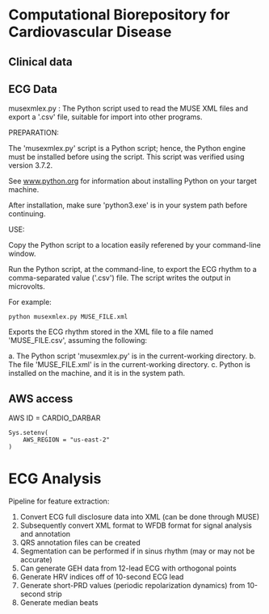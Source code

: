 # Computational Biorepository for Cardiovascular Disease

## Clinical data

## ECG Data

musexmlex.py : The Python script used to read the MUSE XML files and export a '.csv' file, suitable for import into other programs.

PREPARATION:

The 'musexmlex.py' script is a Python script; hence, the Python engine must be installed before using the script. This script was verified using version 3.7.2.

See www.python.org for information about installing Python on your target machine.

After installation, make sure 'python3.exe' is in your system path before continuing.

USE:

Copy the Python script to a location easily referened by your command-line window.

Run the Python script, at the command-line, to export the ECG rhythm to a comma-separated value ('.csv') file. The script writes the output in microvolts.

For example:

`python musexmlex.py MUSE_FILE.xml`

Exports the ECG rhythm stored in the XML file to a file named 'MUSE_FILE.csv', assuming the following:

a. The Python script 'musexmlex.py' is in the current-working directory.
b. The file 'MUSE_FILE.xml' is in the current-working directory.
c. Python is installed on the machine, and it is in the system path.

## AWS access

AWS ID = CARDIO_DARBAR

```
Sys.setenv(
	AWS_REGION = "us-east-2"
)
```

# ECG Analysis

Pipeline for feature extraction:

1. Convert ECG full disclosure data into XML (can be done through MUSE)
1. Subsequently convert XML format to WFDB format for signal analysis and annotation
1. QRS annotation files can be created
1. Segmentation can be performed if in sinus rhythm (may or may not be accurate)
1. Can generate GEH data from 12-lead ECG with orthogonal points
1. Generate HRV indices off of 10-second ECG lead
1. Generate short-PRD values (periodic repolarization dynamics) from 10-second strip
1. Generate median beats
